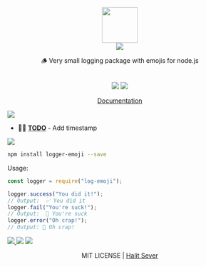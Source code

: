 <p align="center" class="logo-section">
<img src="https://i.ibb.co/gvD8wP1/Vulcan-Salute-Medium-Skin-Tone.png" height="80" width="80"/>
</br>
<img src="https://halitsever-api.vercel.app/api/repo-title?title=Logger%20Emoji">

<p align="center">
🪵 Very small logging package with emojis for node.js <br>
<br/>
<br/>
<img src="https://img.shields.io/github/sponsors/halitsever"/> 
<img src="https://img.shields.io/github/license/halitsever/repo_name"/> 
</p>
<p align="center">
<a align="center" href="#">Documentation</a>
  </p>
</p>

<a align="center">
<img src="https://halitsever-api.vercel.app/api/details"/>
</a>

- 🧑‍💻 [**TODO**](#) - Add timestamp

<a align="center" >
<img src="https://halitsever-api.vercel.app/api/installation"/>
</a>

```bash
npm install logger-emoji --save
```

Usage:

```javascript
const logger = require("log-emoji");

logger.success("You did it!");
// Output:  ✅ You did it
logger.fail("You're suck!");
// Output:  📛 You're suck
logger.error("Oh crap!");
// Output: 🚨 Oh crap!
```

<a align="center" href="https://github.com/halitsever/repo_name/issues">
<img src="https://halitsever-api.vercel.app/api/issue"/>
</a>

<a align="center">
<img src="https://halitsever-api.vercel.app/api/sponsor"/>
</a>

<a align="center">
<img src="https://halitsever-api.vercel.app/api/license"/>
</a>

<p align="center">
  MIT LICENSE | <a href="https://github.com/halitsever">Halit Sever</a>
</p>
